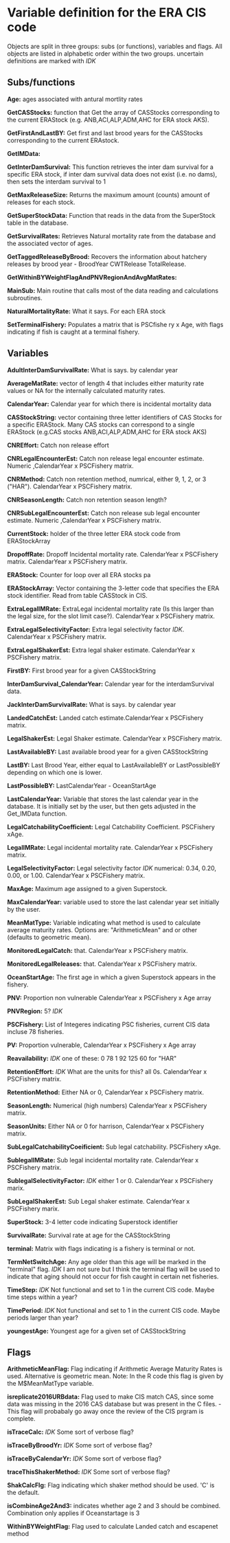 # Variable definition for the ERA CIS code

Objects are split in three groups: subs (or functions), variables and flags. All objects are listed in alphabetic order within the two groups. uncertain definitions are marked with *IDK*

## Subs/functions

**Age:** ages associated with antural mortlity rates

**GetCASStocks:** function that Get the array of CASStocks corresponding to the current ERAStock (e.g. ANB,ACI,ALP,ADM,AHC for ERA stock AKS).

**GetFirstAndLastBY:** Get first and last brood years for the CASStocks corresponding to the current ERAstock.

**GetIMData:** 

**GetInterDamSurvival:** This function retrieves the inter dam survival for a specific ERA stock, if inter dam survival data  does not exist (i.e. no dams), then sets the interdam survival to 1

**GetMaxReleaseSize:**  Returns the maximum amount (counts) amount of releases for each stock.

**GetSuperStockData:** Function that reads in the data from the SuperStock table in the database.

**GetSurvivalRates:** Retrieves Natural mortality rate from the database and the associated vector of ages.

**GetTaggedReleaseByBrood:** Recovers the information about hatchery releases by brood year - BroodYear CWTRelease TotalRelease.

**GetWithinBYWeightFlagAndPNVRegionAndAvgMatRates:**

**MainSub:** Main routine that calls most of the data reading and calculations subroutines.

**NaturalMortalityRate:** What it says. For each ERA stock

**SetTerminalFishery:** Populates a matrix that is PSCfishe ry x Age, with flags indicating if fish is caught at a terminal fishery.

## Variables


**AdultInterDamSurvivalRate:** What is says. by calendar year

**AverageMatRate:** vector of length 4 that includes either maturity rate values or NA for the internally calculated maturity rates.

**CalendarYear:** Calendar year for which there is incidental mortality data


**CASStockString:** vector containing three letter identifiers of CAS Stocks for a specific ERAStock. Many CAS stocks can correspond to a single ERAStock (e.g.CAS stocks ANB,ACI,ALP,ADM,AHC for ERA stock AKS)

**CNREffort:** Catch non release effort

**CNRLegalEncounterEst:** Catch non release legal encounter estimate. Numeric ,CalendarYear x PSCFishery matrix.

**CNRMethod:** Catch non retention method, numrical, either 9, 1, 2, or 3 ("HAR"). CalendarYear x PSCFishery matrix.

**CNRSeasonLength:**  Catch non retention season length?

**CNRSubLegalEncounterEst:** Catch non release sub legal encounter estimate. Numeric ,CalendarYear x PSCFishery matrix.

**CurrentStock:** holder of the three letter ERA stock code from ERAStockArray

**DropoffRate:** Dropoff Incidental mortality rate. CalendarYear x PSCFishery matrix. CalendarYear x PSCFishery matrix.

**ERAStock:** Counter for loop over all ERA stocks pa

**ERAStockArray:** Vector containing the 3-letter code that specifies the ERA stock identifier. Read from table CASStock in CIS. 

**ExtraLegalIMRate:** ExtraLegal incidental mortality rate (Is this larger than the legal size, for the slot limit case?). CalendarYear x PSCFishery matrix.

**ExtraLegalSelectivityFactor:** Extra legal selectivity factor *IDK*. CalendarYear x PSCFishery matrix.

**ExtraLegalShakerEst:** Extra legal shaker estimate. CalendarYear x PSCFishery matrix.

**FirstBY:** First brood year for a given CASStockString


**InterDamSurvival_CalendarYear:** Calendar year for the interdamSurvival data. 

**JackInterDamSurvivalRate:** What is says. by calendar year

**LandedCatchEst:** Landed catch estimate.CalendarYear x PSCFishery matrix.

**LegalShakerEst:** Legal Shaker estimate. CalendarYear x PSCFishery matrix.

**LastAvailableBY:** Last available brood year for a given CASStockString

**LastBY:** Last Brood Year, either equal to LastAvailableBY or LastPossibleBY depending on which one is lower. 

**LastPossibleBY:** LastCalendarYear - OceanStartAge


**LastCalendarYear:** Variable that stores the last calendar year in the database. It is initially set by the user, but then gets adjusted in the Get_IMData function.

**LegalCatchabilityCoefficient:** Legal Catchability Coefficient. PSCFishery xAge.

**LegalIMRate:** Legal incidental mortality rate. CalendarYear x PSCFishery matrix.

**LegalSelectivityFactor:** Legal selectivity factor *IDK* numerical: 0.34, 0.20, 0.00, or 1.00. CalendarYear x PSCFishery matrix.

**MaxAge:** Maximum age assigned to a given Superstock. 

**MaxCalendarYear:** variable used to store the last calendar year set initially by the  user. 

**MeanMatType:** Variable indicating what method is used to calculate average maturity rates. Options are: "ArithmeticMean" and  or other (defaults to geometric mean).

**MonitoredLegalCatch:** that.  CalendarYear x PSCFishery matrix.

**MonitoredLegalReleases:** that.  CalendarYear x PSCFishery matrix.

**OceanStartAge:** The first age in which a given Superstock appears in the fishery.

**PNV:** Proportion non vulnerable  CalendarYear x PSCFishery x Age array

**PNVRegion:** 5? *IDK* 

**PSCFishery:** List of Integeres indicating PSC fisheries, current CIS data incluse 78 fisheries. 

**PV:** Proportion  vulnerable,  CalendarYear x PSCFishery x Age array

**Reavailability:** *IDK* one of these: 0  78   1  92 125  60 for "HAR"

**RetentionEffort:** *IDK* What are the units for this? all 0s. CalendarYear x PSCFishery matrix.

**RetentionMethod:** Either NA or 0, CalendarYear x PSCFishery matrix.


**SeasonLength:** Numerical (high numbers) CalendarYear x PSCFishery matrix. 

**SeasonUnits:** Either NA or 0 for harrison, CalendarYear x PSCFishery matrix.

**SubLegalCatchabilityCoeificient:** Sub legal catchability. PSCFishery xAge.

**SublegalIMRate:** Sub legal incidental mortality rate. CalendarYear x PSCFishery matrix.

**SublegalSelectivityFactor:** *IDK* either 1 or 0. CalendarYear x PSCFishery marix. 

**SubLegalShakerEst:** Sub Legal shaker estimate. CalendarYear x PSCFishery marix.

**SuperStock:** 3-4 letter code indicating Superstock identifier 

**SurvivalRate:** Survival rate at age for the CASStockString

**terminal:** Matrix with flags indicating is a fishery is terminal or not.

**TermNetSwitchAge:** Any age older than this age will be marked in the "terminal" flag. *IDK* I am not sure but I think the terminal flag will be used to indicate that aging should not occur for fish caught in certain net fisheries.  

**TimeStep:** *IDK* Not functional and set to 1 in the current CIS code. Maybe time steps within a year? 

**TimePeriod:** *IDK* Not functional and set to 1 in the current CIS code. Maybe periods larger than year? 

**youngestAge:** Youngest age for a given set of CASStockString



## Flags

**ArithmeticMeanFlag:** Flag indicating if Arithmetic Average Maturity Rates is used. Alternative is geometric mean. Note: In the R code this flag is given by the M$MeanMatType variable.

**isreplicate2016URBdata:** Flag used to make CIS match CAS, since some data was missing in the 2016 CAS database but was present in the C files. - This flag will probabaly go away once the review of the CIS prgram is complete. 


**isTraceCalc:** *IDK* Some sort of verbose flag?
            
**isTraceByBroodYr:** *IDK* Some sort of verbose flag?

**isTraceByCalendarYr:** *IDK* Some sort of verbose flag?
           
**traceThisShakerMethod:** *IDK* Some sort of verbose flag?

**ShakCalcFlg:** Flag indicating which shaker method should be used. 'C' is the default.

**isCombineAge2And3:** indicates whether age 2 and 3 should be combined. Combination only applies if Oceanstartage is 3

**WithinBYWeightFlag:** Flag used to calculate Landed catch and escapenet method

